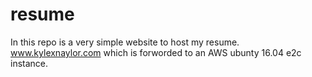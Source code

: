 # resume
In this repo is a very simple website to host my resume. www.kylexnaylor.com which is forworded to an AWS ubunty 16.04 e2c instance.   
